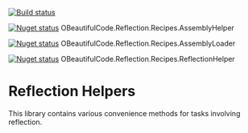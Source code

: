 [![Build status](https://ci.appveyor.com/api/projects/status/aa5gvtt7dujwn92d?svg=true)](https://ci.appveyor.com/project/SurajGupta/obeautifulcode-reflection)

[![Nuget status](https://img.shields.io/nuget/v/OBeautifulCode.Reflection.Recipes.AssemblyHelper.svg)](https://www.nuget.org/packages/OBeautifulCode.Reflection.Recipes.AssemblyHelper)  OBeautifulCode.Reflection.Recipes.AssemblyHelper

[![Nuget status](https://img.shields.io/nuget/v/OBeautifulCode.Reflection.Recipes.AssemblyLoader.svg)](https://www.nuget.org/packages/OBeautifulCode.Reflection.Recipes.AssemblyLoader)  OBeautifulCode.Reflection.Recipes.AssemblyLoader

[![Nuget status](https://img.shields.io/nuget/v/OBeautifulCode.Reflection.Recipes.ReflectionHelper.svg)](https://www.nuget.org/packages/OBeautifulCode.Reflection.Recipes.ReflectionHelper)  OBeautifulCode.Reflection.Recipes.ReflectionHelper

Reflection Helpers
==================
This library contains various convenience methods for tasks involving reflection.